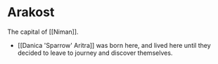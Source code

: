 # Arakost
The capital of [[Niman]].

- [[Danica 'Sparrow' Aritra]] was born here, and lived here until they decided to leave to journey and discover themselves.